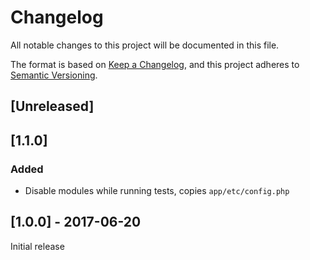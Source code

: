 # Changelog
All notable changes to this project will be documented in this file.

The format is based on [Keep a Changelog](https://keepachangelog.com/en/1.0.0/),
and this project adheres to [Semantic Versioning](https://semver.org/spec/v2.0.0.html).

## [Unreleased]


## [1.1.0]
### Added
- Disable modules while running tests, copies `app/etc/config.php`

## [1.0.0] - 2017-06-20
Initial release 
